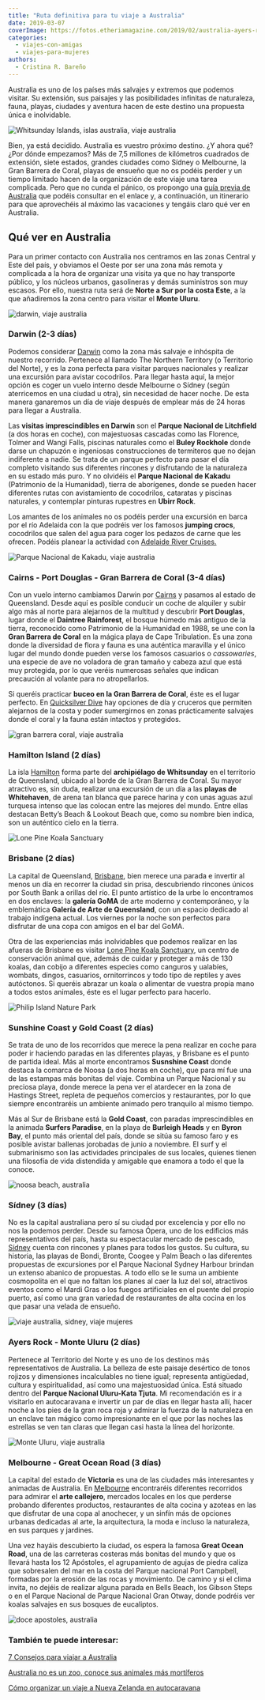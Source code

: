 ```yaml
---
title: "Ruta definitiva para tu viaje a Australia"
date: 2019-03-07
coverImage: https://fotos.etheriamagazine.com/2019/02/australia-ayers-rock-uluru.jpg
categories: 
  - viajes-con-amigas
  - viajes-para-mujeres
authors: 
  - Cristina R. Bareño
---
```


Australia es uno de los países más salvajes y extremos que podemos visitar. Su extensión, sus paisajes y las posibilidades infinitas de naturaleza, fauna, playas, ciudades y aventura hacen de este destino una propuesta única e inolvidable.

![Whitsunday Islands, islas australia, viaje australia](https://fotos.etheriamagazine.com/2019/02/viaje-australia-Whitsunday-Islands.jpg "Playas de ensueño en Whitsunday Islands.")

Bien, ya está decidido. Australia es vuestro próximo destino. ¿Y ahora qué? ¿Por dónde 
empezamos? Más de 7,5 millones de kilómetros cuadrados de extensión, siete estados, 
grandes ciudades como Sídney o Melbourne, la Gran Barrera de Coral, playas de ensueño 
que no os podéis perder y un tiempo limitado hacen de la organización de este viaje una 
tarea complicada. Pero que no cunda el pánico, os propongo una [guía previa de 
Australia](https://etheriamagazine.com/2019/03/07/7-consejos-para-viajar-a-australia/) 
que podéis consultar en el enlace y, a continuación, un itinerario para que aprovechéis 
al máximo las vacaciones y tengáis claro qué ver en Australia. 

## Qué ver en Australia

Para un primer contacto con Australia nos centramos en las zonas Central y Este del 
país, y obviamos el Oeste por ser una zona más remota y complicada a la hora de 
organizar una visita ya que no hay transporte público, y los núcleos urbanos, 
gasolineras y demás suministros son muy escasos. Por ello, nuestra ruta será de **Norte 
a Sur por la costa Este**, a la que añadiremos la zona centro para visitar el **Monte 
Uluru**. 

![darwin, viaje australia](https://fotos.etheriamagazine.com/2019/02/Viaje-australia-darwin.jpg "Darwin (Australia).")

### Darwin (2-3 días)

Podemos considerar [Darwin](https://www.australia.com/es-cl/places/darwin.html) como la 
zona más salvaje e inhóspita de nuestro recorrido. Pertenece al llamado The Northern 
Territory (o Territorio del Norte), y es la zona perfecta para visitar parques 
nacionales y realizar una excursión para avistar cocodrilos. Para llegar hasta aquí, la 
mejor opción es coger un vuelo interno desde Melbourne o Sídney (según aterricemos en 
una ciudad u otra), sin necesidad de hacer noche. De esta manera ganaremos un día de 
viaje después de emplear más de 24 horas para llegar a Australia. 

Las **visitas imprescindibles en Darwin** son el **Parque Nacional de Litchfield** (a 
dos horas en coche), con majestuosas cascadas como las Florence, Tolmer and Wangi Falls, 
piscinas naturales como el **Buley Rockhole** donde darse un chapuzón e ingeniosas 
construcciones de termiteros que no dejan indiferente a nadie. Se trata de un parque 
perfecto para pasar el día completo visitando sus diferentes rincones y disfrutando de 
la naturaleza en su estado más puro. Y no olvidéis el **Parque Nacional de Kakadu** 
(Patrimonio de la Humanidad), tierra de aborígenes, donde se pueden hacer diferentes 
rutas con avistamiento de cocodrilos, cataratas y piscinas naturales, y contemplar 
pinturas rupestres en **Ubirr Rock**. 

Los amantes de los animales no os podéis perder una excursión en barca por el río 
Adelaida con la que podréis ver los famosos **jumping crocs**, cocodrilos que salen del 
agua para coger los pedazos de carne que les ofrecen. Podéis planear la actividad con [Adelaide 
River Cruises.](https://www.adelaiderivercruises.com.au/) 

![Parque Nacional de Kakadu, viaje australia](https://fotos.etheriamagazine.com/2019/02/australia-cocodrilo-parque-kakadu.jpg "Cocodrilo en el Parque Nacional de Kakadu.")

### Cairns - Port Douglas - Gran Barrera de Coral (3-4 días)

Con un vuelo interno cambiamos Darwin por [Cairns](https://www.australia.com/es-cl/places/cairns.html) 
y pasamos al estado de Queensland. Desde aquí es posible conducir un coche de alquiler y 
subir algo más al norte para alejarnos de la multitud y descubrir **Port Douglas**, 
lugar donde el **Daintree Rainforest**, el bosque húmedo más antiguo de la tierra, 
reconocido como Patrimonio de la Humanidad en 1988, se une con la **Gran Barrera de 
Coral** en la mágica playa de Cape Tribulation. Es una zona donde la diversidad de flora 
y fauna es una auténtica maravilla y el único lugar del mundo donde pueden verse los 
famosos casuarios o _cassowaries_, una especie de ave no voladora de gran tamaño y 
cabeza azul que está muy protegida, por lo que veréis numerosas señales que indican 
precaución al volante para no atropellarlos. 

Si queréis practicar **buceo en la Gran Barrera de Coral**, éste es el lugar perfecto. 
En [Quicksilver Dive](https://quicksilverdive.com.au/) hay opciones de día y cruceros 
que permiten alejarnos de la costa y poder sumergirnos en zonas prácticamente salvajes 
donde el coral y la fauna están intactos y protegidos. 

![gran barrera coral, viaje australia](https://fotos.etheriamagazine.com/2019/02/gran-barrera-coral-australia.jpg "Imagen aérea de la Gran Barrera de Coral.")

### Hamilton Island (2 días)

La isla [Hamilton](https://www.australia.com/es-cl/things-to-do/aquatic/360-videos/whitehaven-beach-hamilton-island-qld.html) 
forma parte del **archipiélago de Whitsunday** en el territorio de Queensland, ubicado 
al borde de la Gran Barrera de Coral. Su mayor atractivo es, sin duda, realizar una 
excursión de un día a las **playas de Whitehaven**, de arena tan blanca que parece 
harina y con unas aguas azul turquesa intenso que las colocan entre las mejores del 
mundo. Entre ellas destacan Betty’s Beach & Lookout Beach que, como su nombre bien 
indica, son un auténtico cielo en la tierra. 

![Lone Pine Koala Sanctuary](https://fotos.etheriamagazine.com/2019/02/Lone-Pine-Koala-Sanctuary.jpg "Cristina en el Lone Pine Koala Sanctuary.")

### Brisbane (2 días)

La capital de Queensland, [Brisbane](https://www.australia.com/es-cl/places/brisbane.html), 
bien merece una parada e invertir al menos un día en recorrer la ciudad sin prisa, 
descubriendo rincones únicos por South Bank a orillas del río. El punto artístico de la 
urbe lo encontramos en dos enclaves: la **galería GoMA** de arte moderno y 
contemporáneo, y la emblemática **Galería de Arte de Queensland**, con un espacio 
dedicado al trabajo indígena actual. Los viernes por la noche son perfectos para 
disfrutar de una copa con amigos en el bar del GoMA. 

Otra de las experiencias más inolvidables que podemos realizar en las afueras de 
Brisbane es visitar [Lone Pine Koala Sanctuary](https://koala.net/es/), un centro de 
conservación animal que, además de cuidar y proteger a más de 130 koalas, dan cobijo a 
diferentes especies como canguros y ualabíes, wombats, dingos, casuarios, ornitorrincos 
y todo tipo de reptiles y aves autóctonos. Si queréis abrazar un koala o alimentar de 
vuestra propia mano a todos estos animales, éste es el lugar perfecto para hacerlo. 

![Philip Island Nature Park](https://fotos.etheriamagazine.com/2019/02/The-Nobbies-Phillip-Island-Nature-Parks.jpg "The Nobbies, Philip Island Nature Park.")

### Sunshine Coast y Gold Coast (2 días)

Se trata de uno de los recorridos que merece la pena realizar en coche para poder ir 
haciendo paradas en las diferentes playas, y Brisbane es el punto de partida ideal. Más 
al morte encontramos **Susnshine Coast** donde destaca la comarca de Noosa (a dos horas 
en coche), que para mí fue una de las estampas más bonitas del viaje. Combina un Parque 
Nacional y su preciosa playa, donde merece la pena ver el atardecer en la zona de 
Hastings Street, repleta de pequeños comercios y restaurantes, por lo que siempre 
encontraréis un ambiente animado pero tranquilo al mismo tiempo. 

Más al Sur de Brisbane está la **Gold Coast**, con paradas imprescindibles en la animada 
**Surfers Paradise**, en la playa de **Burleigh Heads** y en **Byron Bay**, el punto más 
oriental del país, donde se sitúa su famoso faro y es posible avistar ballenas jorobadas 
de junio a noviembre. El surf y el submarinismo son las actividades principales de sus 
locales, quienes tienen una filosofía de vida distendida y amigable que enamora a todo 
el que la conoce. 

![noosa beach, australia](https://fotos.etheriamagazine.com/2019/02/australia-Noosa-Beach.jpg "Atardecer en Noosa Beach.")

### Sídney (3 días)

No es la capital australiana pero sí su ciudad por excelencia y por ello no nos la 
podemos perder. Desde su famosa Ópera, uno de los edificios más representativos del 
país, hasta su espectacular mercado de pescado, [Sídney](https://www.australia.com/es-cl/places/sydney.html) 
cuenta con rincones y planes para todos los gustos. Su cultura, su historia, las playas 
de Bondi, Bronte, Coogee y Palm Beach o las diferentes propuestas de excursiones por el 
Parque Nacional Sydney Harbour brindan un extenso abanico de propuestas. A todo ello se 
le suma un ambiente cosmopolita en el que no faltan los planes al caer la luz del sol, 
atractivos eventos como el Mardi Gras o los fuegos artificiales en el puente del propio 
puerto, así como una gran variedad de restaurantes de alta cocina en los que pasar una 
velada de ensueño. 

![viaje australia, sidney, viaje mujeres](https://fotos.etheriamagazine.com/2019/02/sydney-opera-house-australia.jpg "Sídney, una visita básica en Australia.")

### Ayers Rock - Monte Uluru (2 días)

Pertenece al Territorio del Norte y es uno de los destinos más representativos de 
Australia. La belleza de este paisaje desértico de tonos rojizos y dimensiones 
incalculables no tiene igual; representa antigüedad, cultura y espiritualidad, así como 
una majestuosidad única. Está situado dentro del **Parque Nacional Uluru-Kata Tjuta**. 
Mi recomendación es ir a visitarlo en autocaravana e invertir un par de días en llegar 
hasta allí, hacer noche a los pies de la gran roca roja y admirar la fuerza de la 
naturaleza en un enclave tan mágico como impresionante en el que por las noches las 
estrellas se ven tan claras que llegan casi hasta la línea del horizonte. 

![Monte Uluru, viaje australia](https://fotos.etheriamagazine.com/2019/02/australia-ayers-rock-uluru.jpg "El Monte Uluru, un lugar místico.")

### Melbourne - Great Ocean Road (3 días)

La capital del estado de **Victoria** es una de las ciudades más interesantes y animadas 
de Australia. En [Melbourne](https://www.australia.com/es-cl/places/melbourne.html) 
encontraréis diferentes recorridos para admirar el **arte callejero**, mercados locales 
en los que perderse probando diferentes productos, restaurantes de alta cocina y azoteas 
en las que disfrutar de una copa al anochecer, y un sinfín más de opciones urbanas 
dedicadas al arte, la arquitectura, la moda e incluso la naturaleza, en sus parques y 
jardines. 

Una vez hayáis descubierto la ciudad, os espera la famosa **Great Ocean Road**, una de 
las carreteras costeras más bonitas del mundo y que os llevará hasta los 12 Apóstoles, 
el agrupamiento de agujas de piedra caliza que sobresalen del mar en la costa del Parque 
nacional Port Campbell, formadas por la erosión de las rocas y movimiento. De camino y 
si el clima invita, no dejéis de realizar alguna parada en Bells Beach, los Gibson Steps 
o en el Parque Nacional de Parque Nacional Gran Otway, donde podréis ver koalas salvajes 
en sus bosques de eucaliptos. 

![doce apostoles, australia](https://fotos.etheriamagazine.com/2019/02/doce-apostoles-australia.jpg "Panorámica de los 12 apóstoles.")

### También te puede interesar:

[7 Consejos para viajar a 
Australia](https://etheriamagazine.com/2019/03/07/7-consejos-para-viajar-a-australia/) 

[Australia no es un zoo, conoce sus animales más 
mortíferos](https://etheriamagazine.com/2019/07/31/consejos-viajar-australia-evitar-peligros-animales/) 

[Cómo organizar un viaje a Nueva Zelanda en 
autocaravana](https://etheriamagazine.com/2018/08/21/nueva-zelanda-en-autocaravana/)
